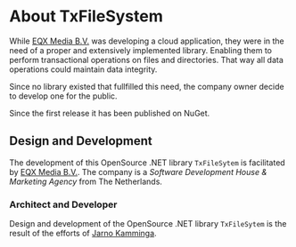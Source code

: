 # About TxFileSystem

While [EQX Media B.V.](https://www.eqx-media.nl "Visit the website of EQX Media B.V.") was developing a cloud application, they were in the need of a proper and extensively implemented library. Enabling them to perform transactional operations on files and directories. That way all data operations could maintain data integrity.

Since no library existed that fullfilled this need, the company owner decide to develop one for the public.

Since the first release it has been published on NuGet.

## Design and Development
The development of this OpenSource .NET library `TxFileSytem` is facilitated by [EQX Media B.V.](https://www.eqx-media.nl "Visit the website of EQX Media B.V.").
The company is a *Software Development House & Marketing Agency* from The Netherlands.

### Architect and Developer
Design and development of the OpenSource .NET library `TxFileSytem` is the result of the efforts of [Jarno Kamminga](https://www.linkedin.com/in/jarnokamminga/ "Visit the profile of Jarno Kamminga on LinkedIn").
